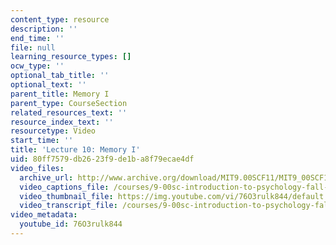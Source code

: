 ```yaml
---
content_type: resource
description: ''
end_time: ''
file: null
learning_resource_types: []
ocw_type: ''
optional_tab_title: ''
optional_text: ''
parent_title: Memory I
parent_type: CourseSection
related_resources_text: ''
resource_index_text: ''
resourcetype: Video
start_time: ''
title: 'Lecture 10: Memory I'
uid: 80ff7579-db26-23f9-de1b-a8f79ecae4df
video_files:
  archive_url: http://www.archive.org/download/MIT9.00SCF11/MIT9_00SCF11_lec10_300k.mp4
  video_captions_file: /courses/9-00sc-introduction-to-psychology-fall-2011/c3e7e8089d3c5bee904f2d90703cd669_76O3rulk844.vtt
  video_thumbnail_file: https://img.youtube.com/vi/76O3rulk844/default.jpg
  video_transcript_file: /courses/9-00sc-introduction-to-psychology-fall-2011/a03f3a97a836d6f99f8a02d85ad2a9cb_76O3rulk844.pdf
video_metadata:
  youtube_id: 76O3rulk844
---
```

